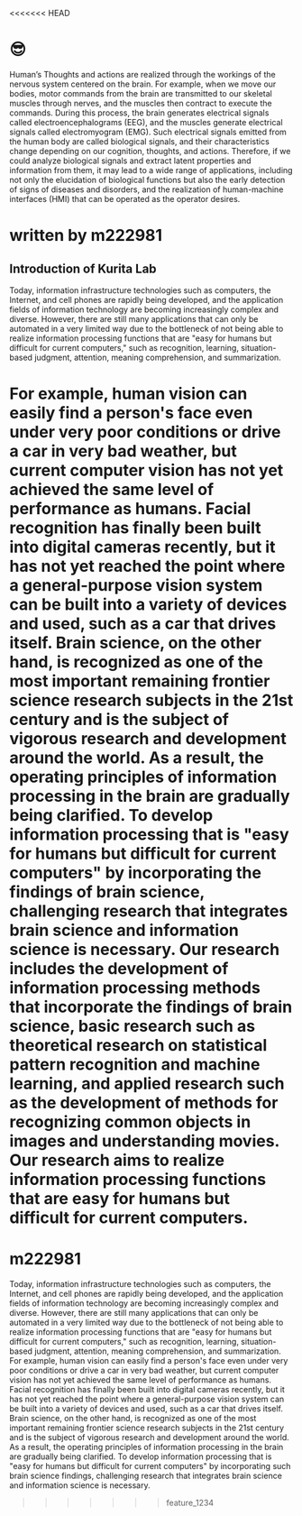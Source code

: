 <<<<<<< HEAD
# 😎
Human’s Thoughts and actions are realized through the workings of the nervous system centered on the brain. For example, when we move our bodies, motor commands from the brain are transmitted to our skeletal muscles through nerves, and the muscles then contract to execute the commands. During this process, the brain generates electrical signals called electroencephalograms (EEG), and the muscles generate electrical signals called electromyogram (EMG). Such electrical signals emitted from the human body are called biological signals, and their characteristics change depending on our cognition, thoughts, and actions. Therefore, if we could analyze biological signals and extract latent properties and information from them, it may lead to a wide range of applications, including not only the elucidation of biological functions but also the early detection of signs of diseases and disorders, and the realization of human-machine interfaces (HMI) that can be operated as the operator desires.

# written by m222981
## Introduction of Kurita Lab
Today, information infrastructure technologies such as computers, the Internet, and cell phones are rapidly being developed, and the application fields of information technology are becoming increasingly complex and diverse. 
However, there are still many applications that can only be automated in a very limited way due to the bottleneck of not being able to realize information processing functions that are "easy for humans but difficult for current computers," such as recognition, learning, situation-based judgment, attention, meaning comprehension, and summarization. 

For example, human vision can easily find a person's face even under very poor conditions or drive a car in very bad weather, but current computer vision has not yet achieved the same level of performance as humans. Facial recognition has finally been built into digital cameras recently, but it has not yet reached the point where a general-purpose vision system can be built into a variety of devices and used, such as a car that drives itself. Brain science, on the other hand, is recognized as one of the most important remaining frontier science research subjects in the 21st century and is the subject of vigorous research and development around the world. As a result, the operating principles of information processing in the brain are gradually being clarified. 
To develop information processing that is "easy for humans but difficult for current computers" by incorporating the findings of brain science, challenging research that integrates brain science and information science is necessary. Our research includes the development of information processing methods that incorporate the findings of brain science, basic research such as theoretical research on statistical pattern recognition and machine learning, and applied research such as the development of methods for recognizing common objects in images and understanding movies. Our research aims to realize information processing functions that are easy for humans but difficult for current computers.
=======
# m222981
Today, information infrastructure technologies such as computers, the Internet, and cell phones are rapidly being developed, and the application fields of information technology are becoming increasingly complex and diverse. However, there are still many applications that can only be automated in a very limited way due to the bottleneck of not being able to realize information processing functions that are "easy for humans but difficult for current computers," such as recognition, learning, situation-based judgment, attention, meaning comprehension, and summarization. For example, human vision can easily find a person's face even under very poor conditions or drive a car in very bad weather, but current computer vision has not yet achieved the same level of performance as humans. Facial recognition has finally been built into digital cameras recently, but it has not yet reached the point where a general-purpose vision system can be built into a variety of devices and used, such as a car that drives itself. Brain science, on the other hand, is recognized as one of the most important remaining frontier science research subjects in the 21st century and is the subject of vigorous research and development around the world. As a result, the operating principles of information processing in the brain are gradually being clarified. To develop information processing that is "easy for humans but difficult for current computers" by incorporating such brain science findings, challenging research that integrates brain science and information science is necessary.
>>>>>>> feature_1234

